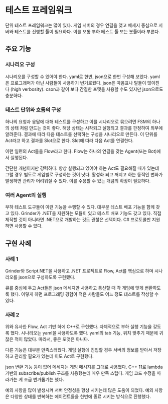 # 테스트 프레임워크 

단위 테스트 프레임워크는 많이 있다. 게임 서버의 경우 연결을 맺고 메세지 중심으로 서버와 테스트를 진행할 툴이 필요하다. 이를 보통 부하 테스트 툴 또는 봇툴이라 부른다. 



## 주요 기능  



### 시나리오 구성 

시나리오를 구성할 수 있어야 한다. yaml로 한번, json으로 한번 구성해 보았다. yaml은 프로그래머가 아닌 사람들이 사용하기 번거로웠다. json은 따옴표나 말들이 많아진다 (high verbosity). cson과 같이 보다 간결한 포맷을 사용할 수도 있지만 json으로도 충분하다. 



### 테스트 단위와 흐름의 구성 

하나의 요청과 응답에 대해 테스트를 구성하고 이를 시나리오로 묶으려면 FSM의 하나의 상태 처럼 만드는 것이 좋다. 해당 상태는 시작되고 실행되고 결과를 판정하여 외부에 알려준다. 결과에 따라 다음 테스트를 선택하는 구성을 시나리오로 만든다. 이 단위를 Act라고 하고 결과를 Slot으로 한다. Slot에 따라 다음 Act를 연결한다. 

이런 일련의 Act들을 Flow라고 한다. Flow는 하나의 연결을 갖는 Agent(또는 Bot)에서 실행된다. 

간단한 개념이지만 강력하다. 항상 실행되고 있어야 하는 Act도 필요해질 때가 있는데 그럴 경우 별도로 게임별로 구성하는 것이 낫다. 활성화 되고 꺼지고 하는 동적인 변화가 발생하면 관리가 어려워질 수 있다. 이를 수용할 수 있는 개념의 확장이 필요하다. 



### 여러 Agent의 실행 

부하 테스트 도구들이 이런 기능을 수행할 수 있다. 대부분 테스트 배포 기능을 함께 갖고 있다. Grinder가 .NET을 지원하는 모듈이 있고 테스트 배포 기능도 갖고 있다. 직접 제작할 것이 아니라면 .NET으로 개발하는 것도 괜찮은 선택이다. C# 프로토콜만 지원하면 사용할 수 있다. 



## 구현 사례 



### 사례 1

Grinder와 Script.NET을 사용하고 .NET 프로젝트로 Flow, Act를 핵심으로 하며 시나리오를 json으로 구성하도록 구현했다. 

큐를 중심에 두고 Act들은 json 메세지만 사용하고 통신할 때 각 게임에 맞게 변환하도록 했다. 이렇게 하면 프로그래밍 경험이 적은 사람들도 어느 정도 테스트를 작성할 수 있다. 



### 사례 2

위와 유사한 Flow, Act 기반 하에 C++로 구현했다. 자체적으로 부하 실행 기능을 갖도록 했다. 시나리오는 yaml을 사용하도록 했다. yaml의 tab 기능, 위치 맞추기 때문에 귀찮은 적이 많았다. 따라서, 좋은 포맷은 아니다. 

다른 기능은 대부분 만족스러웠다. 게임 실행에 진입할 경우 서버의 정보를 받아서 저장하고 관리할 필요가 있는데 이도 Act로 구현했다. 

json 변환 기능 등이 없어 메세지는 게임 메시지를 그대로 사용했다.  C++ 11로 lambda 기반의 subscribe/publish 구조를 사용했는데 매우 만족 스럽다.  게임 코드 수정을 따라가는 게 조금 번거롭기는 했다.

예외 사항을 많이 발생시켜 서버 안정성을 항상 시키는데 많은 도움이 되었다. 예외 사항은 다양한 상태를 반복하는 에이전트들을 한번에 종료 시키는 방식으로 진행했다. 



